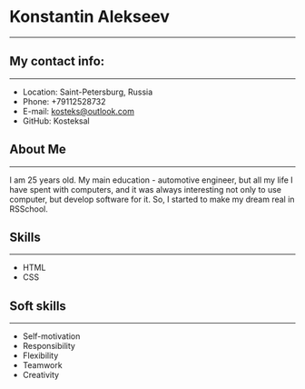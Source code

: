 # Konstantin Alekseev
***********
## My contact info:
***********
* Location: Saint-Petersburg, Russia
* Phone: +79112528732
* E-mail: kosteks@outlook.com
* GitHub: Kosteksal

## About Me
***********
I am 25 years old. My main education - automotive engineer, but all my life I have spent with computers, and it was always interesting not only to use computer, but develop software for it. So, I started to make my dream real in RSSchool.

## Skills
---
* HTML
* CSS

## Soft skills
---
* Self-motivation
* Responsibility
* Flexibility
* Teamwork
* Creativity

